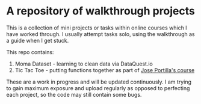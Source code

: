 # A repository of walkthrough projects
This is a collection of mini projects or tasks within online courses which I have worked through. I usually attempt tasks solo, using the walkthrough as a guide when I get stuck. 

This repo contains: 
1. Moma Dataset - learning to clean data via DataQuest.io
2. Tic Tac Toe - putting functions together as part of [Jose Portilla's course](https://www.udemy.com/course/complete-python-bootcamp/)

These are a work in progress and will be updated continuously. I am trying to gain maximum exposure and upload regularly as opposed to perfecting each project, so the code may still contain some bugs. 
